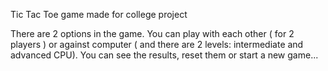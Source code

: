 Tic Tac Toe game made for college project

There are 2 options in the game. You can play with each other ( for 2 players ) or against computer ( and there are 2 levels:  intermediate and advanced CPU).
You can see the results, reset them or start a new game...

